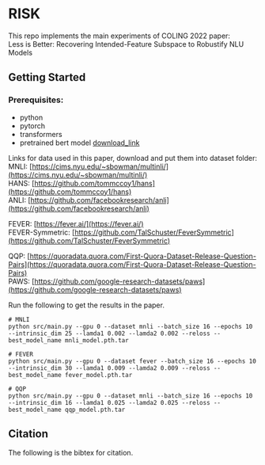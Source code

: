 # RISK
This repo implements the main experiments of COLING 2022 paper:   
Less is Better: Recovering Intended-Feature Subspace to Robustify NLU Models

## Getting Started 

### Prerequisites:
- python
- pytorch
- transformers
- pretrained bert model [download_link](https://s3.amazonaws.com/models.huggingface.co/bert/bert-base-uncased.tar.gz)

Links for data used in this paper, download and put them into dataset folder:   
MNLI:  [https://cims.nyu.edu/~sbowman/multinli/](https://cims.nyu.edu/~sbowman/multinli/)     
HANS:  [https://github.com/tommccoy1/hans](https://github.com/tommccoy1/hans)    
ANLI:  [https://github.com/facebookresearch/anli](https://github.com/facebookresearch/anli)  

FEVER: [https://fever.ai/](https://fever.ai/)     
FEVER-Symmetric: [https://github.com/TalSchuster/FeverSymmetric](https://github.com/TalSchuster/FeverSymmetric)     

QQP:   [https://quoradata.quora.com/First-Quora-Dataset-Release-Question-Pairs](https://quoradata.quora.com/First-Quora-Dataset-Release-Question-Pairs)   
PAWS:  [https://github.com/google-research-datasets/paws](https://github.com/google-research-datasets/paws)

Run the following to get the results in the paper.
```
# MNLI 
python src/main.py --gpu 0 --dataset mnli --batch_size 16 --epochs 10 --intrinsic_dim 25 --lamda1 0.002 --lamda2 0.002 --reloss --best_model_name mnli_model.pth.tar

# FEVER
python src/main.py --gpu 0 --dataset fever --batch_size 16 --epochs 10 --intrinsic_dim 30 --lamda1 0.009 --lamda2 0.009 --reloss --best_model_name fever_model.pth.tar

# QQP
python src/main.py --gpu 0 --dataset mnli --batch_size 16 --epochs 10 --intrinsic_dim 16 --lamda1 0.025 --lamda2 0.025 --reloss --best_model_name qqp_model.pth.tar
```

## Citation
The following is the bibtex for citation.

